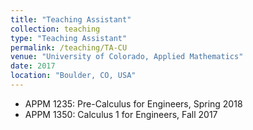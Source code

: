 ```yaml
---
title: "Teaching Assistant"
collection: teaching
type: "Teaching Assistant"
permalink: /teaching/TA-CU
venue: "University of Colorado, Applied Mathematics"
date: 2017
location: "Boulder, CO, USA"
---
```


- APPM 1235: Pre-Calculus for Engineers, Spring 2018
- APPM 1350: Calculus 1 for Engineers, Fall 2017
